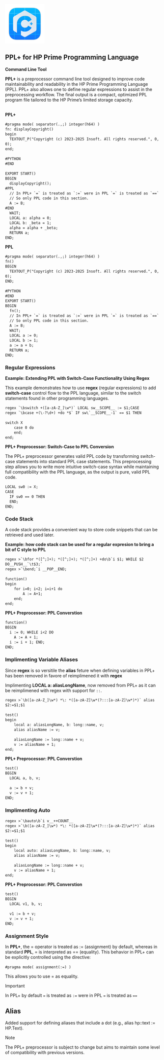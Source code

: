 <img src="https://raw.githubusercontent.com/Insoft-UK/PrimeSDK/main/assets/PPL+.png" style="width: 128px" />


## PPL+ for HP Prime Programming Language
**Command Line Tool**

<b>PPL+</b> is a preprocessor command line tool designed to improve code maintainability and readability in the HP Prime Programming Language (PPL). PPL+ also allows one to define regular expressions to assist in the preprocessing workflow. The final output is a compact, optimized PPL program file tailored to the HP Prime’s limited storage capacity.
<br/><br/>

**PPL+**

```
#pragma mode( separator(.,;) integer(h64) )
fn: displayCopyright()
begin
  TEXTOUT_P("Copyright (c) 2023-2025 Insoft. All rights reserved.", 0, 0);
end;

#PYTHON
#END

EXPORT START()
BEGIN
  displayCopyright();
#PPL
  // In PPL+ `=` is treated as `:=` were in PPL `=` is treated as `==`
  // So only PPL code in this section.
  A := B;
#END
  WAIT;
  LOCAL a: alpha = 0;
  LOCAL b: _beta = 1;
  alpha = alpha + _beta;
  RETURN a;
END;
```


**PPL**

```
#pragma mode( separator(.,;) integer(h64) )
fn()
BEGIN
  TEXTOUT_P("Copyright (c) 2023-2025 Insoft. All rights reserved.", 0, 0);
END;

#PYTHON
#END
EXPORT START()
BEGIN
  fn();
  // In PPL+ `=` is treated as `:=` were in PPL `=` is treated as `==`
  // So only PPL code in this section.
  A := B;
  WAIT;
  LOCAL a := 0;
  LOCAL b := 1;
  a := a + b;
  RETURN a;
END;
```

### Regular Expressions
**Example: Extending PPL with Switch-Case Functionality Using Regex**

This example demonstrates how to use **regex** (regular expressions) to add **switch-case** control flow to the PPL language, similar to the switch statements found in other programming languages.

```
regex `\bswitch +([a-zA-Z_]\w*)` LOCAL sw__SCOPE__ := $1;CASE
regex `\bcase +(\-?\d+) +do *$` IF sw\`__SCOPE__-1` == $1 THEN

switch X
    case 0 do
    end;
end;
```
**PPL+ Preprocessor: Switch-Case to PPL Conversion**

The PPL+ preprocessor generates valid PPL code by transforming switch-case statements into standard PPL case statements. This preprocessing step allows you to write more intuitive switch-case syntax while maintaining full compatibility with the PPL language, as the output is pure, valid PPL code.

```
LOCAL sw0 := X;
CASE
  IF sw0 == 0 THEN
  END;
END;
```

### Code Stack

A code stack provides a convenient way to store code snippets that can be retrieved and used later.

**Example: how code stack can be used for a regular expresion to bring a bit of C style to PPL**

```
regex >`\bfor *([^;]+); *([^;]+); *([^;]+) +do\b`i $1; WHILE $2 DO__PUSH__`\t$3;`
regex >`\bend;`i __POP__END;

function()
begin
    for i=0; i<2; i=i+1 do
        A := A+1;
    end;
end;
```

**PPL+ Preprocessor: PPL Converstion**

```
function()
BEGIN
  i := 0; WHILE i<2 DO
    A := A + 1;
  i := i + 1; END;
END;
```


### Implimenting Variable Aliases
Since **regex** is so versitile the **alias** feture when defining variables in PPL+ has been removed in favore of reimplimened it with **regex**

Implimenting **LOCAL a: aliasLongName**, now removed from PPL+ as it can be reimplimened with regex with support for `::`.

```
regex >`\b([a-zA-Z_]\w*) *\: *([a-zA-Z]\w*(?:::[a-zA-Z]\w*)*)` alias $2:=$1;$1

test()
begin
    local a: aliasLongName, b: long::name, v;
    alias aliasName := v;
    
    aliasLongName := long::name + v;
    v := aliasName + 1;
end;
```

**PPL+ Preprocessor: PPL Converstion**
```
test()
BEGIN
  LOCAL a, b, v;
  
  a := b + v;
  v := v + 1;
END;
```

### Implimenting Auto
```
regex >`\bauto\b`i v__++COUNT__
regex >`\b([a-zA-Z_]\w*) *\: *([a-zA-Z]\w*(?:::[a-zA-Z]\w*)*)` alias $2:=$1;$1

test()
begin
    local auto: aliasLongName, b: long::name, v;
    alias aliasName := v;
    
    aliasLongName := long::name + v;
    v := aliasName + 1;
end;
```

**PPL+ Preprocessor: PPL Converstion**
```
test()
BEGIN
  LOCAL v1, b, v;
  
  v1 := b + v;
  v := v + 1;
END;
```

### Assignment Style

In <b>PPL+</b>, the = operator is treated as := (assignment) by default, whereas in standard <b>PPL</b>, = is interpreted as == (equality). This behavior in PPL+ can be explicitly controlled using the directive:

```#pragma mode( assignment(:=) )```

This allows you to use = as equality.

>[!IMPORTANT]
In PPL+ by default `=` is treated as `:=` were in PPL `=` is treated as `==`

## Alias
Added support for defining aliases that include a dot (e.g., alias hp::text := HP.Text).

>[!NOTE]
The PPL+ preprocessor is subject to change but aims to maintain some level of compatibility with previous versions.
